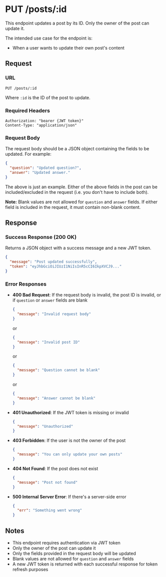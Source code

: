 # PUT /posts/:id

This endpoint updates a post by its ID. Only the owner of the post can update it.

The intended use case for the endpoint is:
- When a user wants to update their own post's content

## Request

### URL
```
PUT /posts/:id
```

Where `:id` is the ID of the post to update.

### Required Headers
```
Authorization: "bearer {JWT token}"
Content-Type: "application/json"
```

### Request Body
The request body should be a JSON object containing the fields to be updated. For example:
```json
{
  "question": "Updated question?",
  "answer": "Updated answer."
}
```

The above is just an example. Either of the above fields in the post can be included/excluded in the request (i.e. you don't have to include both).

**Note:** Blank values are not allowed for `question` and `answer` fields. If either field is included in the request, it must contain non-blank content.

## Response

### Success Response (200 OK)
Returns a JSON object with a success message and a new JWT token.

```json
{
  "message": "Post updated successfully",
  "token": "eyJhbGciOiJIUzI1NiIsInR5cCI6IkpXVCJ9..."
}
```

### Error Responses

- **400 Bad Request**: If the request body is invalid, the post ID is invalid, or if `question` or `answer` fields are blank
  ```json
  {
    "message": "Invalid request body"
  }
  ```
  or
  ```json
  {
    "message": "Invalid post ID"
  }
  ```
  or
  ```json
  {
    "message": "Question cannot be blank"
  }
  ```
  or
  ```json
  {
    "message": "Answer cannot be blank"
  }
  ```

- **401 Unauthorized**: If the JWT token is missing or invalid
  ```json
  {
    "message": "Unauthorized"
  }
  ```

- **403 Forbidden**: If the user is not the owner of the post
  ```json
  {
    "message": "You can only update your own posts"
  }
  ```

- **404 Not Found**: If the post does not exist
  ```json
  {
    "message": "Post not found"
  }
  ```

- **500 Internal Server Error**: If there's a server-side error
  ```json
  {
    "err": "Something went wrong"
  }
  ```

## Notes
- This endpoint requires authentication via JWT token
- Only the owner of the post can update it
- Only the fields provided in the request body will be updated
- Blank values are not allowed for `question` and `answer` fields
- A new JWT token is returned with each successful response for token refresh purposes 